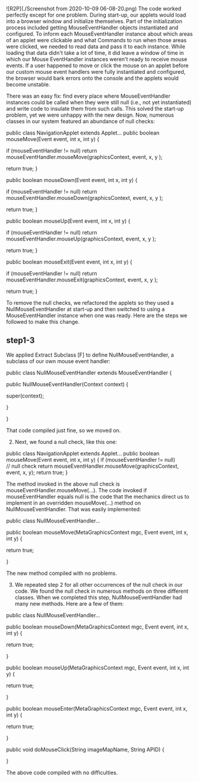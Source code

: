 ![R2P](./Screenshot from 2020-10-09 06-08-20.png)
The code worked perfectly except for one problem. During start-up, our applets would load into a browser window and initialize themselves. Part of the initialization process included getting MouseEventHandler objects instantiated and configured. To inform each MouseEventHandler instance about which areas of an applet were clickable and what Commands to run when those areas were clicked, we needed to read data and pass it to each instance. While loading that data didn't take a lot of time, it did leave a window of time in which our Mouse EventHandler instances weren't ready to receive mouse events. If a user happened to move or click the mouse on an applet before our custom mouse event handlers were fully instantiated and configured, the browser would bark errors onto the console and the applets would become unstable.

There was an easy fix: find every place where MouseEventHandler instances could be called when they were still null (i.e., not yet instantiated) and write code to insulate them from such calls. This solved the start-up problem, yet we were unhappy with the new design. Now, numerous classes in our system featured an abundance of null checks:

public class NavigationApplet extends Applet...
  public boolean mouseMove(Event event, int x, int y) {
    
if (mouseEventHandler != null)
      return mouseEventHandler.mouseMove(graphicsContext, event, x, y );
    
return true;
  }

  public boolean mouseDown(Event event, int x, int y) {
    
if (mouseEventHandler != null)
      return mouseEventHandler.mouseDown(graphicsContext, event, x, y );
    
return true;
  }

  public boolean mouseUp(Event event, int x, int y) {
    
if (mouseEventHandler != null)
      return mouseEventHandler.mouseUp(graphicsContext, event, x, y );
    
return true;
  }

  public boolean mouseExit(Event event, int x, int y) {
    
if (mouseEventHandler != null)
      return mouseEventHandler.mouseExit(graphicsContext, event, x, y );
    
return true;
  }

To remove the null checks, we refactored the applets so they used a NullMouseEventHandler at start-up and then switched to using a MouseEventHandler instance when one was ready. Here are the steps we followed to make this change.

## step1-3
We applied Extract Subclass [F] to define NullMouseEventHandler, a subclass of our own mouse event handler:



public class NullMouseEventHandler extends MouseEventHandler {
  
public NullMouseEventHandler(Context context) {
    
super(context);
  
}

}


That code compiled just fine, so we moved on.

2. Next, we found a null check, like this one:

public class NavigationApplet extends Applet...
  public boolean mouseMove(Event event, int x, int y) {
    if (mouseEventHandler != null)  
// null check
      return mouseEventHandler.mouseMove(graphicsContext, event, x, y);
    return true;
  }

The method invoked in the above null check is mouseEventHandler.mouseMove(…). The code invoked if mouseEventHandler equals null is the code that the mechanics direct us to implement in an overridden mouseMove(…) method on NullMouseEventHandler. That was easily implemented:

public class NullMouseEventHandler...
  
public boolean mouseMove(MetaGraphicsContext mgc, Event event, int x, int y) {

    
return true;
  
}


The new method compiled with no problems.

3. We repeated step 2 for all other occurrences of the null check in our code. We found the null check in numerous methods on three different classes. When we completed this step, NullMouseEventHandler had many new methods. Here are a few of them:

public class NullMouseEventHandler...
  
public boolean mouseDown(MetaGraphicsContext mgc, Event event, int x, int y) {
    
return true;
  
}

  
public boolean mouseUp(MetaGraphicsContext mgc, Event event, int x, int y) {
    
return true;
  
}

  
public boolean mouseEnter(MetaGraphicsContext mgc, Event event, int x, int y) {
    
return true;
  
}

  
public void doMouseClick(String imageMapName, String APID) {
  
}


The above code compiled with no difficulties.

